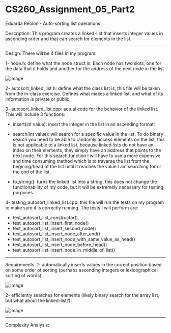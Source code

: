 # CS260_Assignment_05_Part2
Eduarda Reolon - Auto-sorting list operations

Description: This program creates a linked-list that inserts integer values in ascending order and that can search for elements in the list. 

------------------------------------------------------------------------------------------------------------------------------------------------------------------------------------------

Design: There will be 4 files in my program:

1- node.h: define what the node struct is. Each node has two slots, one for the data that it holds and another for the address of the next node in the list

![image](https://github.com/dudareolon/CS260_Assignment_05_Part2/assets/102680672/7f59fce5-7c85-4e10-ab0d-40eb132595de)

2- autosort_linked_list.h: define what the class list is, this file will be taken from the in-class exercise. Defines what makes a linked list, and what of its information is private or public.

3- autosort_linked_list.cpp: actual code for the behavior of the linked list. This will include 3 functions:

- insert(int value): insert the integer in the list in an ascending format;

- search(int value): will search for a specific value in the list. To do binary search you need to be able to randomly access elements on the list, this is not applicable to a linked list, because linked lists do not have an index on their elements, they simply have an address that points to the next node. For this search function I will have to use a more expensive and time consuming method which is to traverse the list from the begining/head of the list until it reaches the value I am searching for or the end of the list. 

- to_string(): turns the linked list into a string, this does not change the functionability of my code, but it will be extremely necessary for testing purposes. 

4- testing_autosort_linked_list.cpp: this file will run the tests on my program to make sure it is correctly running. The tests I will perform are:

- test_autosort_list_constructor()
- test_autosort_list_insert_first_node()
- test_autosort_list_insert_second_node()
- test_autosort_list_insert_node_after_end()
- test_autosort_list_insert_node_with_same_value_as_head()
- test_autosort_list_insert_node_before_head()
- test_autosort_list_insert_node_in_middle_of_list()

------------------------------------------------------------------------------------------------------------------------------------------------------------------------------------------

Requirements:
1- automatically inserts values in the correct position based on some order of sorting (perhaps ascending integers or lexicographical sorting of words):

![image](https://github.com/dudareolon/CS260_Assignment_05_Part2/assets/102680672/47ab637c-b3ba-469b-bb9c-349540f2cbf6)



2- efficiently searches for elements (likely binary search for the array list, but what about the linked-list?):

![image](https://github.com/dudareolon/CS260_Assignment_05_Part2/assets/102680672/2372195b-6400-4f06-b56a-5427abb2fd4e)


------------------------------------------------------------------------------------------------------------------------------------------------------------------------------------------

Complexity Analysis:
